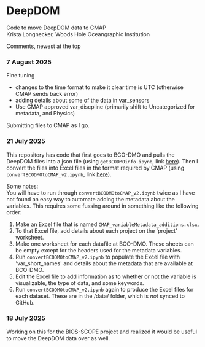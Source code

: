 # DeepDOM
Code to move DeepDOM data to CMAP\
Krista Longnecker, Woods Hole Oceangraphic Institution

Comments, newest at the top
### 7 August 2025
Fine tuning
* changes to the time format to make it clear time is UTC (otherwise CMAP sends back error)
* adding details about some of the data in var_sensors
* Use CMAP approved var_discpline (primarily shift to Uncategorized for metadata, and Physics)

Submitting files to CMAP as I go.
  
### 21 July 2025
This repository has code that first goes to BCO-DMO and pulls the DeepDOM files into a json file (using ```getBCODMOinfo.ipynb```, link [here](https://github.com/redbluewater/DeepDOM/blob/main/getBCODMOinfo.ipynb)). Then I convert the files into Excel files in the format required by CMAP (using ```convertBCODMOtoCMAP_v2.ipynb```, link [here](https://github.com/redbluewater/DeepDOM/blob/main/convertBCODMOtoCMAP_v2.ipynb)).

Some notes:\
You will have to run through ```convertBCODMOtoCMAP_v2.ipynb``` twice as I have not found an easy way to automate adding the metadata about the variables. This requires some fussing around in something like the following order:
1. Make an Excel file that is named ```CMAP_variableMetadata_additions.xlsx```.
2. To that Excel file, add details about each project on the 'project' worksheet.
3. Make one worksheet for each datafile at BCO-DMO. These sheets can be empty except for the headers used for the metadata variables.
4. Run ```convertBCODMOtoCMAP_v2.ipynb``` to populate the Excel file with 'var_short_names' and details about the metadata that are available at BCO-DMO.
5. Edit the Excel file to add information as to whether or not the variable is visualizable, the type of data, and some keywords.
6. Run ```convertBCODMOtoCMAP_v2.ipynb``` again to produce the Excel files for each dataset. These are in the /data/ folder, which is *not* synced to GitHub.

### 18 July 2025
Working on this for the BIOS-SCOPE project and realized it would be useful to move the DeepDOM data over as well.
